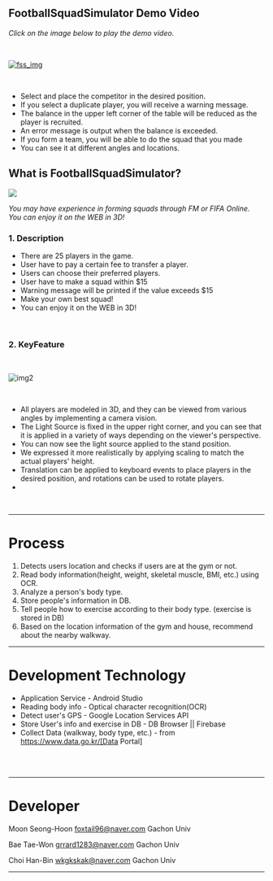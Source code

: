 ## FootballSquadSimulator Demo Video
*Click on the image below to play the demo video.*

</br>

[![fss_img](https://user-images.githubusercontent.com/43931412/206648238-ff09655a-106e-4861-886e-140ed4fbbd3b.png)](https://www.youtube.com/watch?v=dxtBo5Kp3P0)

</br>

- Select and place the competitor in the desired position.
- If you select a duplicate player, you will receive a warning message.
- The balance in the upper left corner of the table will be reduced as the player is recruited.
- An error message is output when the balance is exceeded.
- If you form a team, you will be able to do the squad that you made
- You can see it at different angles and locations.


## What is FootballSquadSimulator?
<img src="https://user-images.githubusercontent.com/43931412/206649262-3d9e8576-5efd-46c9-99d5-cde0b72459d8.png"/>

*You may have experience in forming squads through FM or FIFA Online.*
*You can enjoy it on the WEB in 3D!*


### 1. Description
- There are 25 players in the game.
- User have to pay a certain fee to transfer a player.
- Users can choose their preferred players.
- User have to make a squad within $15
- Warning message will be printed if the value exceeds $15
- Make your own best squad!
- You can enjoy it on the WEB in 3D!

</br>

### 2. KeyFeature
</br>

![img2](https://user-images.githubusercontent.com/43931412/206653875-fc2e5231-27e3-4740-9648-fd011375f28f.png)

</br>

- All players are modeled in 3D, and they can be viewed from various angles by implementing a camera vision.
- The Light Source is fixed in the upper right corner, and you can see that it is applied in a variety of ways depending on the viewer's perspective. 
- You can now see the light source applied to the stand position.
- We expressed it more realistically by applying scaling to match the actual players' height.
- Translation can be applied to keyboard events to place players in the desired position, and rotations can be used to rotate players.
- 
</br>



***
# Process
1. Detects users location and checks if users are at the gym or not.
1. Read body information(height, weight, skeletal muscle, BMI, etc.) using OCR. 
1. Analyze a person's body type.
1. Store people's information in DB.
1. Tell people how to exercise according to their body type. (exercise is stored in DB) 
1. Based on the location information of the gym and house, recommend about the nearby walkway.

***
# Development Technology
* Application Service - Android Studio
* Reading body info - Optical character recognition(OCR)
* Detect user's GPS - Google Location Services API
* Store User's info and exercise in DB - DB Browser || Firebase
* Collect Data (walkway, body type, etc.) - from https://www.data.go.kr/[Data Portal]



</br></br>

***
# Developer

Moon Seong-Hoon
foxtail96@naver.com
Gachon Univ

Bae Tae-Won
grrard1283@naver.com
Gachon Univ

Choi Han-Bin
wkgkskak@naver.com
Gachon Univ

***

